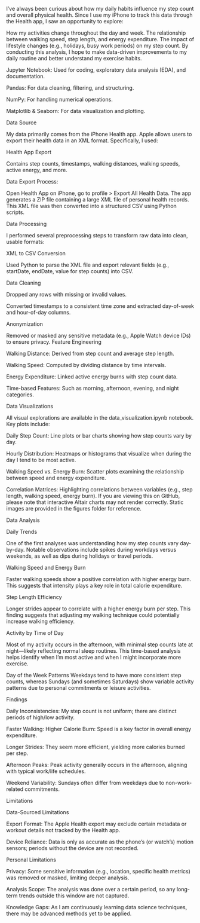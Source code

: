 I’ve always been curious about how my daily habits influence my step count and overall physical health. Since I use my iPhone to track this data through the Health app, I saw an opportunity to explore:

How my activities change throughout the day and week.
The relationship between walking speed, step length, and energy expenditure.
The impact of lifestyle changes (e.g., holidays, busy work periods) on my step count.
By conducting this analysis, I hope to make data-driven improvements to my daily routine and better understand my exercise habits.

Jupyter Notebook: Used for coding, exploratory data analysis (EDA), and documentation.

Pandas: For data cleaning, filtering, and structuring.

NumPy: For handling numerical operations.

Matplotlib & Seaborn: For data visualization and plotting.

Data Source

My data primarily comes from the iPhone Health app. Apple allows users to export their health data in an XML format. Specifically, I used:

Health App Export

Contains step counts, timestamps, walking distances, walking speeds, active energy, and more.

Data Export Process:

Open Health App on iPhone, go to profile > Export All Health Data.
The app generates a ZIP file containing a large XML file of personal health records.
This XML file was then converted into a structured CSV using Python scripts.

Data Processing

I performed several preprocessing steps to transform raw data into clean, usable formats:

XML to CSV Conversion

Used Python to parse the XML file and export relevant fields (e.g., startDate, endDate, value for step counts) into CSV.

Data Cleaning

Dropped any rows with missing or invalid values.

Converted timestamps to a consistent time zone and extracted day-of-week and hour-of-day columns.

Anonymization

Removed or masked any sensitive metadata (e.g., Apple Watch device IDs) to ensure privacy.
Feature Engineering

Walking Distance: Derived from step count and average step length.

Walking Speed: Computed by dividing distance by time intervals.

Energy Expenditure: Linked active energy burns with step count data.

Time-based Features: Such as morning, afternoon, evening, and night categories.

Data Visualizations

All visual explorations are available in the data_visualization.ipynb notebook. Key plots include:

Daily Step Count: Line plots or bar charts showing how step counts vary by day.

Hourly Distribution: Heatmaps or histograms that visualize when during the day I tend to be most active.

Walking Speed vs. Energy Burn: Scatter plots examining the relationship between speed and energy expenditure.

Correlation Matrices: Highlighting correlations between variables (e.g., step length, walking speed, energy burn).
If you are viewing this on GitHub, please note that interactive Altair charts may not render correctly. Static images are provided in the figures folder for reference.

Data Analysis

Daily Trends

One of the first analyses was understanding how my step counts vary day-by-day. Notable observations include spikes during workdays versus weekends, as well as dips during holidays or travel periods.

Walking Speed and Energy Burn

Faster walking speeds show a positive correlation with higher energy burn. This suggests that intensity plays a key role in total calorie expenditure.

Step Length Efficiency

Longer strides appear to correlate with a higher energy burn per step. This finding suggests that adjusting my walking technique could potentially increase walking efficiency.

Activity by Time of Day

Most of my activity occurs in the afternoon, with minimal step counts late at night—likely reflecting normal sleep routines. This time-based analysis helps identify when I’m most active and when I might incorporate more exercise.

Day of the Week Patterns
Weekdays tend to have more consistent step counts, whereas Sundays (and sometimes Saturdays) show variable activity patterns due to personal commitments or leisure activities.

Findings

Daily Inconsistencies: My step count is not uniform; there are distinct periods of high/low activity.

Faster Walking: Higher Calorie Burn: Speed is a key factor in overall energy expenditure.

Longer Strides: They seem more efficient, yielding more calories burned per step.

Afternoon Peaks: Peak activity generally occurs in the afternoon, aligning with typical work/life schedules.

Weekend Variability: Sundays often differ from weekdays due to non-work-related commitments.

Limitations

Data-Sourced Limitations

Export Format: The Apple Health export may exclude certain metadata or workout details not tracked by the Health app.

Device Reliance: Data is only as accurate as the phone’s (or watch’s) motion sensors; periods without the device are not recorded.

Personal Limitations

Privacy: Some sensitive information (e.g., location, specific health metrics) was removed or masked, limiting deeper analysis.

Analysis Scope: The analysis was done over a certain period, so any long-term trends outside this window are not captured.

Knowledge Gaps: As I am continuously learning data science techniques, there may be advanced methods yet to be applied.
